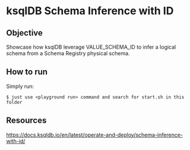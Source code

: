 # ksqlDB Schema Inference with ID

## Objective

Showcase how ksqlDB leverage VALUE_SCHEMA_ID to infer a logical schema from a Schema Registry physical schema.

## How to run

Simply run:

```
$ just use <playground run> command and search for start.sh in this folder
```

## Resources
https://docs.ksqldb.io/en/latest/operate-and-deploy/schema-inference-with-id/